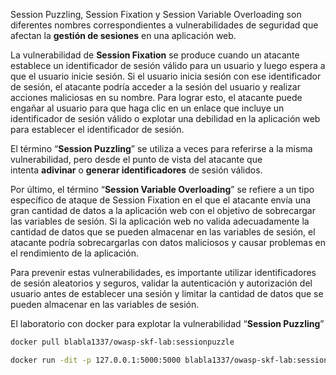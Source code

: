 Session Puzzling, Session Fixation y Session Variable Overloading son diferentes nombres correspondientes a vulnerabilidades de seguridad que afectan la **gestión de sesiones** en una aplicación web.

La vulnerabilidad de **Session Fixation** se produce cuando un atacante establece un identificador de sesión válido para un usuario y luego espera a que el usuario inicie sesión. Si el usuario inicia sesión con ese identificador de sesión, el atacante podría acceder a la sesión del usuario y realizar acciones maliciosas en su nombre. Para lograr esto, el atacante puede engañar al usuario para que haga clic en un enlace que incluye un identificador de sesión válido o explotar una debilidad en la aplicación web para establecer el identificador de sesión.

El término “**Session Puzzling**” se utiliza a veces para referirse a la misma vulnerabilidad, pero desde el punto de vista del atacante que intenta **adivinar** o **generar identificadores** de sesión válidos.

Por último, el término “**Session Variable Overloading**” se refiere a un tipo específico de ataque de Session Fixation en el que el atacante envía una gran cantidad de datos a la aplicación web con el objetivo de sobrecargar las variables de sesión. Si la aplicación web no valida adecuadamente la cantidad de datos que se pueden almacenar en las variables de sesión, el atacante podría sobrecargarlas con datos maliciosos y causar problemas en el rendimiento de la aplicación.

Para prevenir estas vulnerabilidades, es importante utilizar identificadores de sesión aleatorios y seguros, validar la autenticación y autorización del usuario antes de establecer una sesión y limitar la cantidad de datos que se pueden almacenar en las variables de sesión.

El laboratorio con docker para explotar la vulnerabilidad “**Session Puzzling**”

```bash
docker pull blabla1337/owasp-skf-lab:sessionpuzzle  
```

```bash
docker run -dit -p 127.0.0.1:5000:5000 blabla1337/owasp-skf-lab:sessionpuzzle
```

